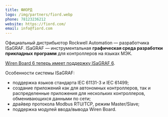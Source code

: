```yaml
---
title: ФИОРД
logo: /img/partners/fiord.webp
phone: 78123236212
website: https://fiord.com/
email: info@fiord.com
---
```


Официальный дистрибьютор Rockwell Automation — разработчика ISaGRAF. ISaGRAF — инструментальная **графическая среда разработки прикладных программ** для контроллеров на языках МЭК.

[Wiren Board 6 теперь имеет поддержку ISaGRAF 6](https://isagraf.ru/home/news/novosti/rossijskie-universalnye-modulnye-plk-novogo-pokoleniya-wiren-board-6-teper-mogut-rabotat-pod-upravleniem-isagraf-6).


Особенности системы ISaGRAF:
* поддержка языков стандарта IEC 61131-3 и IEC 61499;
* создание приложений как для автономных контроллеров, так и распределенные приложения для нескольких контроллеров, обменивающихся данными по сети;
* драйвер протокола Modbus RTU/TCP, режим Master/Slave;
* поддержка модулей ввода/вывода Wiren Board.
